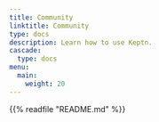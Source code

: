 ```yaml
---
title: Community
linktitle: Community
type: docs
description: Learn how to use Keptn.
cascade:
  type: docs
menu:
  main:
    weight: 20
---
```


{{% readfile "README.md" %}}
